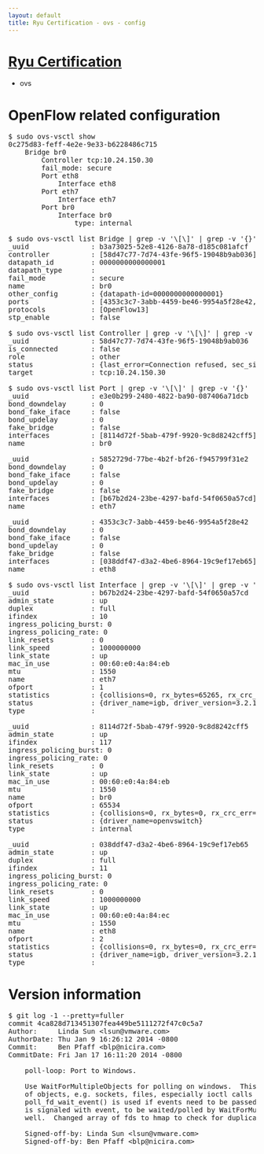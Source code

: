 ```yaml
---
layout: default
title: Ryu Certification - ovs - config
---
```

# [Ryu Certification](http://osrg.github.io/ryu/certification.html)
* ovs 

# OpenFlow related configuration
<pre>
$ sudo ovs-vsctl show
0c275d83-feff-4e2e-9e33-b6228486c715
    Bridge br0
        Controller tcp:10.24.150.30
        fail_mode: secure
        Port eth8
            Interface eth8
        Port eth7
            Interface eth7
        Port br0
            Interface br0
                type: internal

$ sudo ovs-vsctl list Bridge | grep -v '\[\]' | grep -v '{}'
_uuid               : b3a73025-52e8-4126-8a78-d185c081afcf
controller          : [58d47c77-7d74-43fe-96f5-19048b9ab036]
datapath_id         : 0000000000000001
datapath_type       : 
fail_mode           : secure
name                : br0
other_config        : {datapath-id=0000000000000001}
ports               : [4353c3c7-3abb-4459-be46-9954a5f28e42, 5852729d-77be-4b2f-bf26-f945799f31e2, e3e0b299-2480-4822-ba90-087406a71dcb]
protocols           : [OpenFlow13]
stp_enable          : false

$ sudo ovs-vsctl list Controller | grep -v '\[\]' | grep -v '{}'
_uuid               : 58d47c77-7d74-43fe-96f5-19048b9ab036
is_connected        : false
role                : other
status              : {last_error=Connection refused, sec_since_connect=352, sec_since_disconnect=0, state=BACKOFF}
target              : tcp:10.24.150.30

$ sudo ovs-vsctl list Port | grep -v '\[\]' | grep -v '{}'
_uuid               : e3e0b299-2480-4822-ba90-087406a71dcb
bond_downdelay      : 0
bond_fake_iface     : false
bond_updelay        : 0
fake_bridge         : false
interfaces          : [8114d72f-5bab-479f-9920-9c8d8242cff5]
name                : br0

_uuid               : 5852729d-77be-4b2f-bf26-f945799f31e2
bond_downdelay      : 0
bond_fake_iface     : false
bond_updelay        : 0
fake_bridge         : false
interfaces          : [b67b2d24-23be-4297-bafd-54f0650a57cd]
name                : eth7

_uuid               : 4353c3c7-3abb-4459-be46-9954a5f28e42
bond_downdelay      : 0
bond_fake_iface     : false
bond_updelay        : 0
fake_bridge         : false
interfaces          : [038ddf47-d3a2-4be6-8964-19c9ef17eb65]
name                : eth8

$ sudo ovs-vsctl list Interface | grep -v '\[\]' | grep -v '{}'
_uuid               : b67b2d24-23be-4297-bafd-54f0650a57cd
admin_state         : up
duplex              : full
ifindex             : 10
ingress_policing_burst: 0
ingress_policing_rate: 0
link_resets         : 0
link_speed          : 1000000000
link_state          : up
mac_in_use          : 00:60:e0:4a:84:eb
mtu                 : 1550
name                : eth7
ofport              : 1
statistics          : {collisions=0, rx_bytes=65265, rx_crc_err=0, rx_dropped=0, rx_errors=0, rx_frame_err=0, rx_over_err=0, rx_packets=660, tx_bytes=0, tx_dropped=0, tx_errors=0, tx_packets=0}
status              : {driver_name=igb, driver_version=3.2.10-k, firmware_version=3.10-0}
type                : 

_uuid               : 8114d72f-5bab-479f-9920-9c8d8242cff5
admin_state         : up
ifindex             : 117
ingress_policing_burst: 0
ingress_policing_rate: 0
link_resets         : 0
link_state          : up
mac_in_use          : 00:60:e0:4a:84:eb
mtu                 : 1550
name                : br0
ofport              : 65534
statistics          : {collisions=0, rx_bytes=0, rx_crc_err=0, rx_dropped=0, rx_errors=0, rx_frame_err=0, rx_over_err=0, rx_packets=0, tx_bytes=0, tx_dropped=0, tx_errors=0, tx_packets=0}
status              : {driver_name=openvswitch}
type                : internal

_uuid               : 038ddf47-d3a2-4be6-8964-19c9ef17eb65
admin_state         : up
duplex              : full
ifindex             : 11
ingress_policing_burst: 0
ingress_policing_rate: 0
link_resets         : 0
link_speed          : 1000000000
link_state          : up
mac_in_use          : 00:60:e0:4a:84:ec
mtu                 : 1550
name                : eth8
ofport              : 2
statistics          : {collisions=0, rx_bytes=0, rx_crc_err=0, rx_dropped=0, rx_errors=0, rx_frame_err=0, rx_over_err=0, rx_packets=0, tx_bytes=20536, tx_dropped=0, tx_errors=0, tx_packets=220}
status              : {driver_name=igb, driver_version=3.2.10-k, firmware_version=3.10-0}
type                : 
</pre>

# Version information
<pre>
$ git log -1 --pretty=fuller
commit 4ca828d713451307fea449be5111272f47c0c5a7
Author:     Linda Sun &lt;lsun@vmware.com&gt;
AuthorDate: Thu Jan 9 16:26:12 2014 -0800
Commit:     Ben Pfaff &lt;blp@nicira.com&gt;
CommitDate: Fri Jan 17 16:11:20 2014 -0800

    poll-loop: Port to Windows.
    
    Use WaitForMultipleObjects for polling on windows.  This works on all kinds
    of objects, e.g. sockets, files, especially ioctl calls to the kernel.
    poll_fd_wait_event() is used if events need to be passed to pollfds.  latch
    is signaled with event, to be waited/polled by WaitForMultipleObjects() as
    well.  Changed array of fds to hmap to check for duplicate fds.
    
    Signed-off-by: Linda Sun &lt;lsun@vmware.com&gt;
    Signed-off-by: Ben Pfaff &lt;blp@nicira.com&gt;
</pre>
